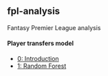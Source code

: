 ## fpl-analysis
Fantasy Premier League analysis

#### Player transfers model 
* [0: Introduction](http://nbviewer.jupyter.org/github/david-macleod/fpl-analysis/blob/master/notebooks/00_transfers_model-introduction.ipynb) 
* [1: Random Forest](http://nbviewer.jupyter.org/github/david-macleod/fpl-analysis/blob/master/notebooks/01_transfers_model-random_forest.ipynb) 
